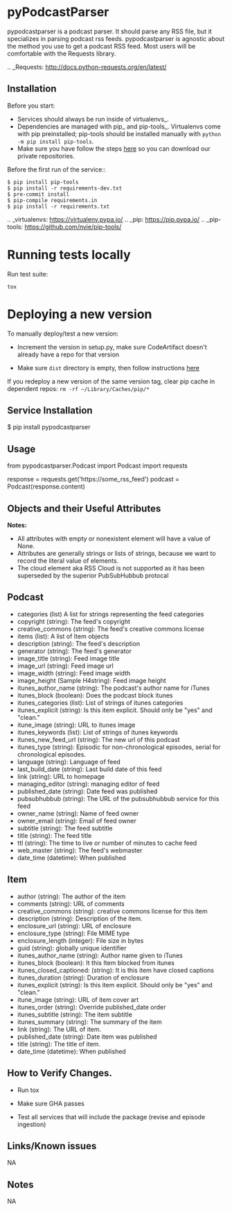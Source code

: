 
# pyPodcastParser


pypodcastparser is a podcast parser. It should parse any RSS file, but it specializes in parsing podcast rss feeds. pypodcastparser is agnostic about the method you use to get a podcast RSS feed. Most users will be comfortable with the Requests library.


.. _Requests: http://docs.python-requests.org/en/latest/


## Installation
Before you start:

- Services should always be run inside of virtualenvs_.
- Dependencies are managed with pip_ and pip-tools_. Virtualenvs come with
  pip preinstalled; pip-tools should be installed manually with ``python -m pip
  install pip-tools``.
- Make sure you have follow the steps
[here](https://github.com/iheartradio/content-platform-documentation/blob/master/private_python_modules/README.md)
so you can download our private repositories.

Before the first run of the service::

    $ pip install pip-tools
    $ pip install -r requirements-dev.txt
    $ pre-commit install
    $ pip-compile requirements.in
    $ pip install -r requirements.txt


.. _virtualenvs: https://virtualenv.pypa.io/
.. _pip: https://pip.pypa.io/
.. _pip-tools: https://github.com/nvie/pip-tools/


# Running tests locally

Run test suite:

`tox`

# Deploying a new version

To manually deploy/test a new version:

- Increment the version in setup.py, make sure CodeArtifact doesn't already have a repo for that version

- Make sure `dist` directory is empty, then follow instructions [here](https://github.com/iheartradio/content-platform-documentation/blob/master/private_python_modules/README.md#publishing-with-twine)

If you redeploy a new version of the same version tag, clear pip cache in dependent repos:
`rm -rf ~/Library/Caches/pip/*`


## Service Installation

   $ pip install pypodcastparser


## Usage


   from pypodcastparser.Podcast import Podcast
   import requests

   response = requests.get('https://some_rss_feed')
   podcast = Podcast(response.content)



## Objects and their Useful Attributes


**Notes:**

* All attributes with empty or nonexistent element will have a value of None.
* Attributes are generally strings or lists of strings, because we want to record the literal value of elements.
* The cloud element aka RSS Cloud is not supported as it has been superseded by the superior PubSubHubbub protocal


## Podcast


* categories (list) A list for strings representing the feed categories
* copyright (string): The feed's copyright
* creative_commons (string): The feed's creative commons license
* items (list): A list of Item objects
* description (string): The feed's description
* generator (string): The feed's generator
* image_title (string): Feed image title
* image_url (string): Feed image url
* image_width (string): Feed image width
* image_height (Sample H4string): Feed image height
* itunes_author_name (string): The podcast's author name for iTunes
* itunes_block (boolean): Does the podcast block itunes
* itunes_categories (list): List of strings of itunes categories
* itunes_explicit (string): Is this item explicit. Should only be "yes" and "clean."
* itune_image (string): URL to itunes image
* itunes_keywords (list): List of strings of itunes keywords
* itunes_new_feed_url (string): The new url of this podcast
* itunes_type (string): Episodic for non-chronological episodes, serial for chronological episodes.
* language (string): Language of feed
* last_build_date (string): Last build date of this feed
* link (string): URL to homepage
* managing_editor (string): managing editor of feed
* published_date (string): Date feed was published
* pubsubhubbub (string): The URL of the pubsubhubbub service for this feed
* owner_name (string): Name of feed owner
* owner_email (string): Email of feed owner
* subtitle (string): The feed subtitle
* title (string): The feed title
* ttl (string): The time to live or number of minutes to cache feed
* web_master (string): The feed's webmaster
* date_time (datetime): When published


## Item


* author (string): The author of the item
* comments (string): URL of comments
* creative_commons (string): creative commons license for this item
* description (string): Description of the item.
* enclosure_url (string): URL of enclosure
* enclosure_type (string): File MIME type
* enclosure_length (integer): File size in bytes
* guid (string): globally unique identifier
* itunes_author_name (string): Author name given to iTunes
* itunes_block (boolean): It this Item blocked from itunes
* itunes_closed_captioned: (string): It is this item have closed captions
* itunes_duration (string): Duration of enclosure
* itunes_explicit (string): Is this item explicit. Should only be "yes" and "clean."
* itune_image (string): URL of item cover art
* itunes_order (string): Override published_date order
* itunes_subtitle (string): The item subtitle
* itunes_summary (string): The summary of the item
* link (string): The URL of item.
* published_date (string): Date item was published
* title (string): The title of item.
* date_time (datetime): When published

## How to Verify Changes.

* Run tox

* Make sure GHA passes

* Test all services that will include the package (revise and episode ingestion)





## Links/Known issues
NA

## Notes
NA
